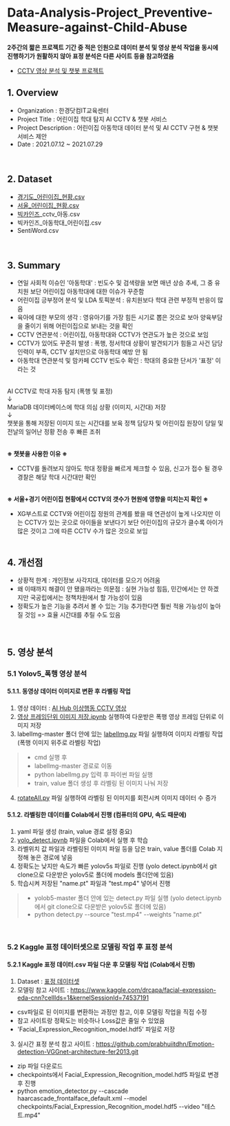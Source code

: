 # Data-Analysis-Project_Preventive-Measure-against-Child-Abuse

**2주간의 짧은 프로젝트 기간 중 적은 인원으로 데이터 분석 및 영상 분석 작업을 동시에 진행하기가 원활하지 않아 표정 분석은 다른 사이트 등을 참고하였음**
- [CCTV 영상 분석 및 챗봇 프로젝트](https://github.com/yoonth95/Data-Analysis-Project_Preventive-Measure-against-Child-Abuse/blob/master/CCTV%20%EC%98%81%EC%83%81%20%EB%B6%84%EC%84%9D%20%EB%B0%8F%20%EC%B1%97%EB%B4%87%20%ED%94%84%EB%A1%9C%EC%A0%9D%ED%8A%B8.pdf)

## 1. Overview
- Organization : 한경닷컴IT교육센터
- Project Title : 어린이집 학대 탐지 AI CCTV & 챗봇 서비스
- Project Description : 어린이집 아동학대 데이터 분석 및 AI CCTV 구현 & 챗봇 서비스 제안
- Date : 2021.07.12 ~ 2021.07.29
<br>

## 2. Dataset
- [경기도_어린이집_현황.csv](https://data.gg.go.kr/portal/data/service/selectServicePage.do?infId=0L9Q27735HPYCGJWAALS12611803&infSeq=1)
- [서울_어린이집_현황.csv](http://data.seocho.go.kr/openinf/sheetview.jsp?infId=OA-20322)
- [빅카인즈](https://www.bigkinds.or.kr/)_cctv_아동.csv
- 빅카인즈_아동학대_어린이집.csv
- SentiWord.csv
<br>

## 3. Summary
- 연일 사회적 이슈인 '아동학대' : 빈도수 및 검색량을 보면 매년 상승 추세, 그 중 유치원 보단 어린이집 아동학대에 대한 이슈가 꾸준함
- 어린이집 긍부정어 분석 및 LDA 토픽분석 : 유치원보다 학대 관련 부정적 반응이 많음
- 육아에 대한 부모의 생각 : 영유아기를 가장 힘든 시기로 뽑은 것으로 보아 양육부담을 줄이기 위해 어린이집으로 보내는 것을 확인
- CCTV 연관분석 : 어린이집, 아동학대와 CCTV가 연관도가 높은 것으로 보임
- CCTV가 있어도 꾸준히 발생 : 폭행, 정서학대 상황이 발견되기가 힘들고 사건 담당인력이 부족, CCTV 설치만으로 아동학대 예방 안 됨
- 아동학대 연관분석 및 맘카페 CCTV 빈도수 확인 : 학대의 중요한 단서가 '표정' 이라는 것<br><br>

AI CCTV로 학대 자동 탐지 (폭행 및 표정)<br>
              ↓<br>
MariaDB 데이터베이스에 학대 의심 상황 (이미지, 시간대) 저장<br>
              ↓<br>
챗봇을 통해 저장된 이미지 또는 시간대를 보육 정책 담당자 및 어린이집 원장이 당일 및 전날의 일어난 정황 전송 후 빠른 조취<br>
<br>

**※ 챗봇을 사용한 이유 ※**
- CCTV를 돌려보지 않아도 학대 정황을 빠르게 체크할 수 있음, 신고가 접수 될 경우 경찰은 해당 학대 시간대만 확인<br><br>

**※ 서울+경기 어린이집 현황에서 CCTV의 갯수가 현원에 영향을 미치는지 확인 ※**
- XG부스트로 CCTV와 어린이집 정원의 관계를 봤을 때 연관성이 높게 나오지만 이는 CCTV가 있는 곳으로 아이들을 보낸다기 보단 어린이집의 규모가 클수록 아이가 많은 것이고 그에 따른 CCTV 수가 많은 것으로 보임<br><br>

## 4. 개선점
- 상황적 한계 : 개인정보 사각지대, 데이터를 모으기 어려움
- 왜 이때까지 해결이 안 됐을까라는 의문점 : 실현 가능성 힘듬, 민간에서는 안 하겠지만 국공립에서는 정책차원에서 할 가능성이 있음
- 정확도가 높은 기능을 추려서 볼 수 있는 기능 추가한다면 훨씬 적용 가능성이 높아질 것임 => 효율 시간대를 추릴 수도 있음
<br>

## 5. 영상 분석
### 5.1 Yolov5_폭행 영상 분석
#### 5.1.1. 동영상 데이터 이미지로 변환 후 라벨링 작업
1. 영상 데이터 : [AI Hub 이상행동 CCTV 영상](https://aihub.or.kr/aidata/139)
2. [영상 프레임단위 이미지 저장.ipynb]() 실행하여 다운받은 폭행 영상 프레임 단위로 이미지 저장
3. labelImg-master 폴더 안에 있는 [labelImg.py]() 파일 실행하여 이미지 라벨링 작업 (폭행 이미지 위주로 라벨링 작업)
> - cmd 실행 후
> - labelImg-master 경로로 이동
> - python labelImg.py 입력 후 파이썬 파일 실행
> - train, value 폴더 생성 후 라벨링 된 이미지 나눠 저장
4. [rotateAll.py]() 파일 실행하여 라벨링 된 이미지를 회전시켜 이미지 데이터 수 증가
&nbsp;
#### 5.1.2. 라벨링한 데이터를 Colab에서 진행 (컴퓨터의 GPU, 속도 때문에)
1. yaml 파일 생성 (train, value 경로 설정 중요)
2. [yolo_detect.ipynb]() 파일을 Colab에서 실행 후 학습
3. 라벨위치 값 파일과 라벨링된 이미지 파일 등을 담은 train, value 폴더를 Colab 지정해 놓은 경로에 넣음
4. 정확도는 낮지만 속도가 빠른 yolov5s 파일로 진행 (yolo detect.ipynb에서 git clone으로 다운받은 yolov5로 폴더에 models 폴더안에 있음)
5. 학습시켜 저장된 "name.pt" 파일과 "test.mp4" 넣어서 진행
> - yolob5-master 폴더 안에 있는 detect.py 파일 실행 (yolo detect.ipynb에서 git clone으로 다운받은 yolov5로 폴더에 있음)
> - python detect.py --source "test.mp4" --weights "name.pt"
&nbsp;
&nbsp;
<br>

### 5.2 Kaggle 표정 데이터셋으로 모델링 작업 후 표정 분석
#### 5.2.1 Kaggle 표정 데이터.csv 파일 다운 후 모델링 작업 (Colab에서 진행)
1. Dataset : [표정 데이터셋](https://www.kaggle.com/c/challenges-in-representation-learning-facial-expression-recognition-challenge/data)
2. 모델링 참고 사이트 : https://www.kaggle.com/drcapa/facial-expression-eda-cnn?cellIds=1&kernelSessionId=74537191
- csv파일로 된 이미지를 변환하는 과정만 참고, 이후 모델링 작업을 직접 수정
- 참고 사이트랑 정확도는 비슷하나 Loss값은 줄일 수 있었음
- 'Facial_Expression_Recognition_model.hdf5' 파일로 저장

3. 실시간 표정 분석 참고 사이트 : https://github.com/prabhuiitdhn/Emotion-detection-VGGnet-architecture-fer2013.git
- zip 파일 다운로드 
- checkpoints에서 Facial_Expression_Recognition_model.hdf5 파일로 변경 후 진행
- python emotion_detector.py --cascade haarcascade_frontalface_default.xml --model checkpoints/Facial_Expression_Recognition_model.hdf5 --video "테스트.mp4"
